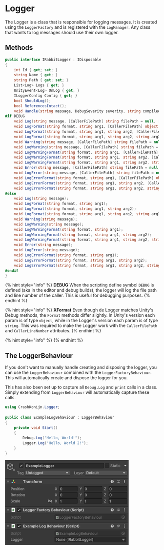 ﻿# Logger

The Logger is a class that is responsible for logging messages. It is created using the `LoggerFactory` and is registered with the `LogManager`. Any class that wants to log messages should use their own logger.

## Methods

```csharp
public interface IRabbitLogger : IDisposable
{
    int Id { get; set; }
    string Name { get; }
    string Path { get; set; }
    List<Log> Logs { get; }
    UnityEvent<Log> OnLog { get; }
    ILoggerConfig Config { get; }
    bool ShouldLog();
    bool ReferencesIntact();
    void Handle(string message, DebugSeverity severity, string compiledFileName = null, int compiledLineNumber = 0);
#if DEBUG
    void Log(string message, [CallerFilePath] string filePath = null, [CallerLineNumber] int lineNumber = 0);
    void LogFormat(string format, string arg1, [CallerFilePath] object filePath = null, [CallerLineNumber] int lineNumber = 0);
    void LogFormat(string format, string arg1, string arg2, [CallerFilePath] object filePath = null, [CallerLineNumber] int lineNumber = 0);
    void LogFormat(string format, string arg1, string arg2, string arg3, [CallerFilePath] object filePath = null, [CallerLineNumber] int lineNumber = 0);
    void Warning(string message, [CallerFilePath] string filePath = null, [CallerLineNumber] int lineNumber = 0);
    void LogWarning(string message, [CallerFilePath] string filePath = null, [CallerLineNumber] int lineNumber = 0);
    void LogWarningFormat(string format, string arg1, [CallerFilePath] object filePath = null, [CallerLineNumber] int lineNumber = 0);
    void LogWarningFormat(string format, string arg1, string arg2, [CallerFilePath] object filePath = null, [CallerLineNumber] int lineNumber = 0);
    void LogWarningFormat(string format, string arg1, string arg2, string arg3, [CallerFilePath] object filePath = null, [CallerLineNumber] int lineNumber = 0);
    void Error(string message, [CallerFilePath] string filePath = null, [CallerLineNumber] int lineNumber = 0);
    void LogError(string message, [CallerFilePath] string filePath = null, [CallerLineNumber] int lineNumber = 0);
    void LogErrorFormat(string format, string arg1, [CallerFilePath] object filePath = null, [CallerLineNumber] int lineNumber = 0);
    void LogErrorFormat(string format, string arg1, string arg2, [CallerFilePath] object filePath = null, [CallerLineNumber] int lineNumber = 0);
    void LogErrorFormat(string format, string arg1, string arg2, string arg3, [CallerFilePath] object filePath = null, [CallerLineNumber] int lineNumber = 0);
#else
    void Log(string message);
    void LogFormat(string format, string arg1);
    void LogFormat(string format, string arg1, string arg2);
    void LogFormat(string format, string arg1, string arg2, string arg3);
    void Warning(string message);
    void LogWarning(string message);
    void LogWarningFormat(string format, string arg1);
    void LogWarningFormat(string format, string arg1, string arg2);
    void LogWarningFormat(string format, string arg1, string arg2, string arg3);
    void Error(string message);
    void LogError(string message);
    void LogErrorFormat(string format, string arg1);
    void LogErrorFormat(string format, string arg1, string arg2);
    void LogErrorFormat(string format, string arg1, string arg2, string arg3);
#endif
}
```

{% hint style="info" %}
**DEBUG** When the scripting define symbol `DEBUG` is defined (aka in the editor and debug builds), the logger will log the file path and line number of the caller. This is useful for debugging purposes.
{% endhint %}

{% hint style="info" %}
**XFormat** Even though de Logger matches Unity's Debug methods, the `Format` methods differ slightly. In Unity's version each param is of type `object`, while in the Logger's version each param is of type `string`. This was required to make the Logger work with the `CallerFilePath` and `CallerLineNumber` attributes.
{% endhint %}

{% hint style="info" %}
{% endhint %}

## The LoggerBehaviour
If you don't want to manually handle creating and disposing the logger, you can use the `LoggerBehaviour` combined with the `LoggerFactoryBehaviour`. This will automatically create and dispose the logger for you.

This has also been set up to capture all `Debug.Log` and `print` calls in a class. Simply extending from `LoggerBehaviour` will automatically capture these calls.

```csharp
using CrashKonijn.Logger;

public class ExampleLogBehaviour : LoggerBehaviour
{
    private void Start()
    {
        Debug.Log("Hello, World!");
        Logger.Log("Hello, World 2!");
    }
}
```

![Logger Behaviour](images/logger_behaviour.png)